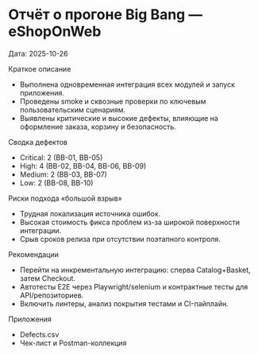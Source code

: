 # Отчёт о прогоне Big Bang — eShopOnWeb
Дата: 2025-10-26

Краткое описание
- Выполнена одновременная интеграция всех модулей и запуск приложения.
- Проведены smoke и сквозные проверки по ключевым пользовательским сценариям.
- Выявлены критические и высокие дефекты, влияющие на оформление заказа, корзину и безопасность.

Сводка дефектов
- Critical: 2 (BB-01, BB-05)
- High: 4 (BB-02, BB-04, BB-06, BB-09)
- Medium: 2 (BB-03, BB-07)
- Low: 2 (BB-08, BB-10)

Риски подхода «большой взрыв»
- Трудная локализация источника ошибок.
- Высокая стоимость фикса проблем из-за широкой поверхности интеграции.
- Срыв сроков релиза при отсутствии поэтапного контроля.

Рекомендации
- Перейти на инкрементальную интеграцию: сперва Catalog+Basket, затем Checkout.
- Автотесты E2E через Playwright/selenium и контрактные тесты для API/репозиториев.
- Включить линтеры, анализ покрытия тестами и CI-пайплайн.

Приложения
- Defects.csv
- Чек-лист и Postman-коллекция
